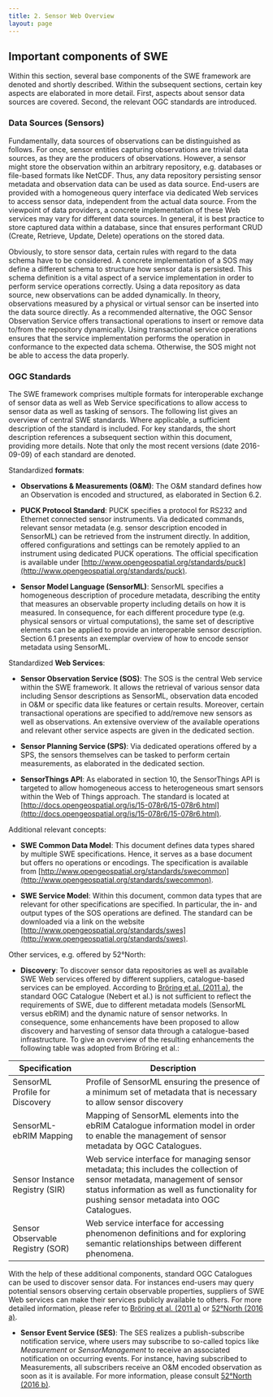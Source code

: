```yaml
---
title: 2. Sensor Web Overview
layout: page
---
```


## Important components of SWE

Within this section, several base components of the SWE framework are denoted
and shortly described. Within the subsequent sections, certain key aspects are
elaborated in more detail. First, aspects about sensor data sources are covered.
Second, the relevant OGC standards are introduced.

### Data Sources (Sensors)

Fundamentally, data sources of observations can be distinguished as follows. For
once, sensor entities capturing observations are trivial data sources, as they
are the producers of observations. However, a sensor might store the observation
within an arbitrary repository, e.g. databases or file-based formats like
NetCDF. Thus, any data repository persisting sensor metadata and observation
data can be used as data source. End-users are provided with a homogeneous query
interface via dedicated Web services to access sensor data, independent from the
actual data source. From the viewpoint of data providers, a concrete
implementation of these Web services may vary for different data sources. In
general, it is best practice to store captured data within a database, since
that ensures performant CRUD (Create, Retrieve, Update, Delete) operations on
the stored data.

Obviously, to store sensor data, certain rules with regard to the data schema
have to be considered. A concrete implementation of a SOS may define a different
schema to structure how sensor data is persisted. This schema definition is a
vital aspect of a service implementation in order to perform service operations
correctly. Using a data repository as data source, new observations can be added
dynamically. In theory, observations measured by a physical or virtual sensor
can be inserted into the data source directly. As a recommended alternative, the
OGC Sensor Observation Service offers transactional operations to insert or
remove data to/from the repository dynamically. Using transactional service
operations ensures that the service implementation performs the operation in
conformance to the expected data schema. Otherwise, the SOS might not be able to
access the data properly.

### OGC Standards

The SWE framework comprises multiple formats for interoperable exchange of
sensor data as well as Web Service specifications to allow access to sensor data
as well as tasking of sensors. The following list gives an overview of central
SWE standards. Where applicable, a sufficient description of the standard is
included. For key standards, the short description references a subsequent
section within this document, providing more details. Note that only the most
recent versions (date 2016-09-09) of each standard are denoted.

Standardized **formats**:

* **Observations & Measurements (O&M)**: The O&M standard defines how an
Observation is encoded and structured, as elaborated in Section 6.2.

* **PUCK Protocol Standard**: PUCK specifies a protocol for RS232 and Ethernet
connected sensor instruments. Via dedicated commands, relevant sensor metadata
(e.g. sensor description encoded in SensorML) can be retrieved from the
instrument directly. In addition, offered configurations and settings can be
remotely applied to an instrument using dedicated PUCK operations. The official
specification is available under [http://www.opengeospatial.org/standards/puck](http://www.opengeospatial.org/standards/puck).

* **Sensor Model Language (SensorML)**: SensorML specifies a homogeneous
description of procedure metadata, describing the entity that measures an
observable property including details on how it is measured. In consequence, for
each different procedure type (e.g. physical sensors or virtual computations),
the same set of descriptive elements can be applied to provide an interoperable
sensor description. Section 6.1 presents an exemplar overview of how to encode
sensor metadata using SensorML.

Standardized **Web Services**:

* **Sensor Observation Service (SOS)**: The SOS is the central Web service within
the SWE framework. It allows the retrieval of various sensor data including
Sensor descriptions as SensorML, observation data encoded in O&M or specific
data like features or certain results. Moreover, certain transactional
operations are specified to add/remove new sensors as well as observations. An
extensive overview of the available operations and relevant other service
aspects are given in the dedicated section.

* **Sensor Planning Service (SPS)**: Via dedicated operations offered by a SPS,
the sensors themselves can be tasked to perform certain measurements, as
elaborated in the dedicated section.

* **SensorThings API**: As elaborated in section 10, the SensorThings API is
targeted to allow homogeneous access to heterogeneous smart sensors within the
Web of Things approach. The standard is located at
[http://docs.opengeospatial.org/is/15-078r6/15-078r6.html](http://docs.opengeospatial.org/is/15-078r6/15-078r6.html).

Additional relevant concepts:

* **SWE Common Data Model**: This document defines data types shared by multiple
SWE specifications. Hence, it serves as a base document but offers no operations
or encodings. The specification is available from
[http://www.opengeospatial.org/standards/swecommon](http://www.opengeospatial.org/standards/swecommon).

* **SWE Service Model**: Within this document, common data types that are relevant
for other specifications are specified. In particular, the in- and output types
of the SOS operations are defined. The standard can be downloaded via a link on
the website [http://www.opengeospatial.org/standards/swes](http://www.opengeospatial.org/standards/swes).

Other services, e.g. offered by 52°North:

* **Discovery**: To discover sensor data repositories as well as available SWE
Web services offered by different suppliers, catalogue-based services can be
employed. According to [Bröring et al. (2011 a)](99_bibliography.html), the standard OGC Catalogue
(Nebert et al.) is not sufficient to reflect the requirements of SWE, due to
different metadata models (SensorML versus ebRIM) and the dynamic nature of
sensor networks. In consequence, some enhancements have been proposed to allow
discovery and harvesting of sensor data through a catalogue-based
infrastructure. To give an overview of the resulting enhancements the following
table was adopted from Bröring et al.:

| Specification          | Description    |
| ------------- | ------------- |
| SensorML Profile for Discovery | Profile of SensorML ensuring the presence of a minimum set of metadata that is necessary to allow sensor discovery |
| SensorML-ebRIM Mapping | Mapping of SensorML elements into the ebRIM Catalogue information model in order to enable the management of sensor metadata by OGC Catalogues. |
| Sensor Instance Registry (SIR) | Web service interface for managing sensor metadata; this includes the collection of sensor metadata, management of sensor status information as well as functionality for pushing sensor metadata into OGC Catalogues. |
| Sensor Observable Registry (SOR) | Web service interface for accessing phenomenon definitions and for exploring semantic relationships between different phenomena. |

With the help of these additional components, standard OGC Catalogues can be
used to discover sensor data. For instances end-users may query potential
sensors observing certain observable properties, suppliers of SWE Web services
can make their services publicly available to others. For more detailed
information, please refer to [Bröring et al. (2011 a)](99_bibliography.html) or [52°North (2016 a)](99_bibliography.html).

* **Sensor Event Service (SES)**: The SES realizes a publish-subscribe
notification service, where users may subscribe to so-called topics like
_Measurement_ or _SensorManagement_ to receive an associated notification on
occurring events. For instance, having subscribed to Measurements, all
subscribers receive an O&M encoded observation as soon as it is available. For
more information, please consult [52°North (2016 b)](99_bibliography.html).
